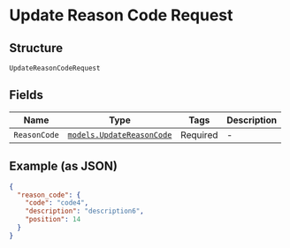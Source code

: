 
# Update Reason Code Request

## Structure

`UpdateReasonCodeRequest`

## Fields

| Name | Type | Tags | Description |
|  --- | --- | --- | --- |
| `ReasonCode` | [`models.UpdateReasonCode`](update-reason-code.md) | Required | - |

## Example (as JSON)

```json
{
  "reason_code": {
    "code": "code4",
    "description": "description6",
    "position": 14
  }
}
```

